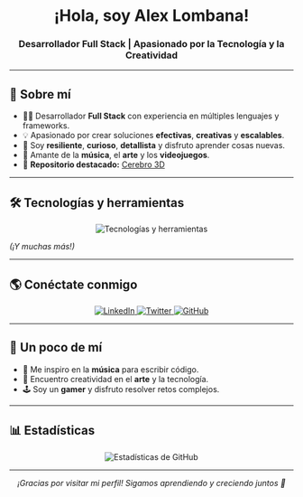 <h1 align="center">¡Hola, soy Alex Lombana!</h1>
<h3 align="center">Desarrollador Full Stack | Apasionado por la Tecnología y la Creatividad</h3>

---

## 🚀 Sobre mí

- 👨‍💻 Desarrollador **Full Stack** con experiencia en múltiples lenguajes y frameworks.
- 💡 Apasionado por crear soluciones **efectivas**, **creativas** y **escalables**.
- 🎯 Soy **resiliente**, **curioso**, **detallista** y disfruto aprender cosas nuevas.
- 🎵 Amante de la **música**, el **arte** y los **videojuegos**.
- 🌟 **Repositorio destacado:** [Cerebro 3D](https://github.com/alexlombana0/cerebro3d)

---

## 🛠️ Tecnologías y herramientas

<p align="center">
  <img src="https://skillicons.dev/icons?i=python,js,java,html,css,react,nodejs,mysql,postgresql,git,github,docker,linux" alt="Tecnologías y herramientas" />
</p>

*(¡Y muchas más!)*

---

## 🌎 Conéctate conmigo

<p align="center">
  <a href="https://www.linkedin.com/in/sebastian-pava-lombana-736307268/" target="_blank">
    <img alt="LinkedIn" src="https://img.shields.io/badge/LinkedIn-0A66C2?style=for-the-badge&logo=linkedin&logoColor=white" />
  </a>
  <a href="https://x.com/ImAraziel" target="_blank">
    <img alt="Twitter" src="https://img.shields.io/badge/Twitter-1DA1F2?style=for-the-badge&logo=twitter&logoColor=white" />
  </a>
  <a href="https://github.com/alexlombana0" target="_blank">
    <img alt="GitHub" src="https://img.shields.io/badge/GitHub-000?style=for-the-badge&logo=github&logoColor=white" />
  </a>
</p>

---

## 🎵 Un poco de mí

- 🎸 Me inspiro en la **música** para escribir código.
- 🎨 Encuentro creatividad en el **arte** y la tecnología.
- 🕹️ Soy un **gamer** y disfruto resolver retos complejos.

---

## 📊 Estadísticas

<p align="center">
  <img src="https://github-readme-stats.vercel.app/api?username=alexlombana0&show_icons=true&theme=tokyonight&hide_border=true" alt="Estadísticas de GitHub" />
</p>

---

<p align="center">
  <em>¡Gracias por visitar mi perfil! Sigamos aprendiendo y creciendo juntos 🚀</em>
</p>

